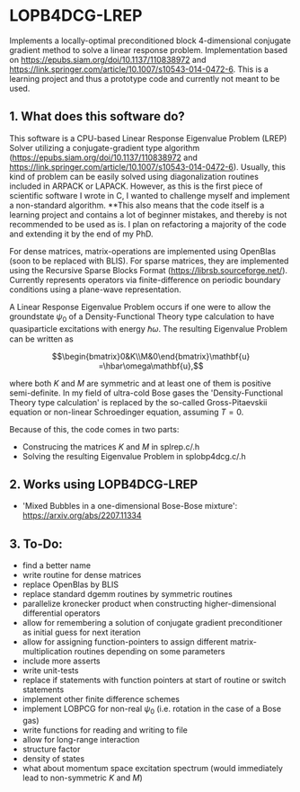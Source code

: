 # LOPB4DCG-LREP
Implements a locally-optimal preconditioned block 4-dimensional conjugate gradient method to solve a linear response problem. Implementation based on https://epubs.siam.org/doi/10.1137/110838972 and https://link.springer.com/article/10.1007/s10543-014-0472-6.
This is a learning project and thus a prototype code and currently not meant to be used.

## 1. What does this software do?
This software is a CPU-based Linear Response Eigenvalue Problem (LREP) Solver utilizing a conjugate-gradient type algorithm (https://epubs.siam.org/doi/10.1137/110838972 and https://link.springer.com/article/10.1007/s10543-014-0472-6). Usually, this kind of problem can be easily solved using diagonalization routines included in ARPACK or LAPACK. However, as this is the first piece of scientific software I wrote in C, I wanted to challenge myself and implement a non-standard algorithm. **This also means that the code itself is a learning project and contains a lot of beginner mistakes, and thereby is not recommended to be used as is. I plan on refactoring a majority of the code and extending it by the end of my PhD.

For dense matrices, matrix-operations are implemented using OpenBlas (soon to be replaced with BLIS). For sparse matrices, they are implemented using the Recursive Sparse Blocks Format (https://librsb.sourceforge.net/). Currently represents operators via finite-difference on periodic boundary conditions using a plane-wave representation.

A Linear Response Eigenvalue Problem occurs if one were to allow the groundstate $\psi_0$ of a Density-Functional Theory type calculation to have quasiparticle excitations with energy $\hbar\omega$. The resulting Eigenvalue Problem can be written as 
```math
\begin{bmatrix}0&K\\M&0\end{bmatrix}\mathbf{u} =\hbar\omega\mathbf{u},
```
where both $K$ and $M$ are symmetric and at least one of them is positive semi-definite. In my field of ultra-cold Bose gases the 'Density-Functional Theory type calculation' is replaced by the so-called Gross-Pitaevskii equation or non-linear Schroedinger equation, assuming $T=0$.

Because of this, the code comes in two parts:
  - Construcing the matrices $K$ and $M$ in splrep.c/.h
  - Solving the resulting Eigenvalue Problem in splobp4dcg.c/.h

## 2. Works using LOPB4DCG-LREP
  - 'Mixed Bubbles in a one-dimensional Bose-Bose mixture': https://arxiv.org/abs/2207.11334

## 3. To-Do:
  - find a better name
  - write routine for dense matrices
  - replace OpenBlas by BLIS
  - replace standard dgemm routines by symmetric routines
  - parallelize kronecker product when constructing higher-dimensional differential operators
  - allow for remembering a solution of conjugate gradient preconditioner as initial guess for next iteration
  - allow for assigning function-pointers to assign different matrix-multiplication routines depending on some parameters
  - include more asserts
  - write unit-tests
  - replace if statements with function pointers at start of routine or switch statements
  - implement other finite difference schemes
  - implement LOBPCG for non-real $\psi_0$ (i.e. rotation in the case of a Bose gas)
  - write functions for reading and writing to file
  - allow for long-range interaction
  - structure factor
  - density of states
  - what about momentum space excitation spectrum (would immediately lead to non-symmetric $K$ and $M$)

